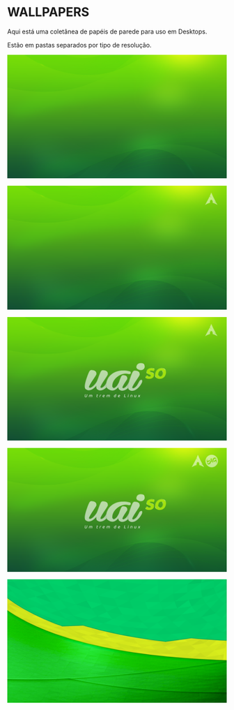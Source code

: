 # WALLPAPERS

Aqui está uma coletânea de papéis de parede para uso em Desktops.

Estão em pastas separados por tipo de resolução. 


![](https://github.com/uai21/wallpapper-uai/blob/main/1920x1080/wallpaper-uaiso-00.png)

![](https://github.com/uai21/wallpapper-uai/blob/main/1920x1080/wallpaper-uaiso-00-arch.png)

![](https://github.com/uai21/wallpapper-uai/blob/main/1920x1080/wallpaper-uaiso-01-arch.png)

![](https://github.com/uai21/wallpapper-uai/blob/main/1920x1080/wallpaper-uaiso-01-bigarch.png)

![](https://github.com/uai21/wallpapper-uai/blob/main/1920x1080/wallpaper-uaiso-02.png)
